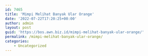 ```yaml
---
id: 7465
title: 'Mimpi Melihat Banyak Ular Orange'
date: '2022-07-22T17:20:25+00:00'
author: admin
layout: post
guid: 'https://bos.awn.biz.id/mimpi-melihat-banyak-ular-orange/'
permalink: /mimpi-melihat-banyak-ular-orange/
categories:
    - Uncategorized
---
```



